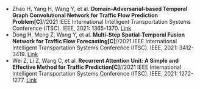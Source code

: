 * Zhao H, Yang H, Wang Y, et al. <b>Domain-Adversarial-based Temporal Graph Convolutional Network for Traffic Flow Prediction Problem[C]</b>//2021 IEEE International Intelligent Transportation Systems Conference (ITSC). IEEE, 2021: 1365-1370. [Link](https://ieeexplore.ieee.org/abstract/document/9564998/)
* Dong H, Meng Z, Wang Y, et al. <b>Multi-Step Spatial-Temporal Fusion Network for Traffic Flow Forecasting[C]</b>//2021 IEEE International Intelligent Transportation Systems Conference (ITSC). IEEE, 2021: 3412-3419. [Link](https://ieeexplore.ieee.org/abstract/document/9565011/)
* Wei Z, Li Z, Wang C, et al. <b>Recurrent Attention Unit: A Simple and Effective Method for Traffic Prediction[C]</b>//2021 IEEE International Intelligent Transportation Systems Conference (ITSC). IEEE, 2021: 1272-1277. [Link](https://ieeexplore.ieee.org/abstract/document/9564984/)
